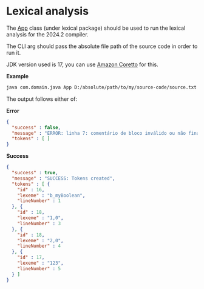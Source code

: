# Lexical analysis

The [App](lexical\src\main\java\com\domain\compiler\App.java) class (under lexical package) should be used to run the lexical analysis for the 2024.2 compiler.

The CLI arg should pass the absolute  file path of the source code in order to run it.

JDK version used is 17, you can use [Amazon Coretto](https://aws.amazon.com/pt/about-aws/whats-new/2021/09/amazon-corretto-17-now-available/) for this.

**Example**

```bash
java com.domain.java App D:/absolute/path/to/my/source-code/source.txt
```

The output follows either of:

**Error**

```json
{
  "success" : false,
  "message" : "ERROR: linha 7: comentário de bloco inválido ou não finalizado",
  "tokens" : [ ]
}
```

**Success**

```json
{
  "success" : true,
  "message" : "SUCCESS: Tokens created",
  "tokens" : [ {
    "id" : 16,
    "lexeme" : "b_myBoolean",
    "lineNumber" : 1
  }, {
    "id" : 18,
    "lexeme" : "1,0",
    "lineNumber" : 3
  }, {
    "id" : 18,
    "lexeme" : "2,0",
    "lineNumber" : 4
  }, {
    "id" : 17,
    "lexeme" : "123",
    "lineNumber" : 5
  } ]
}
```
